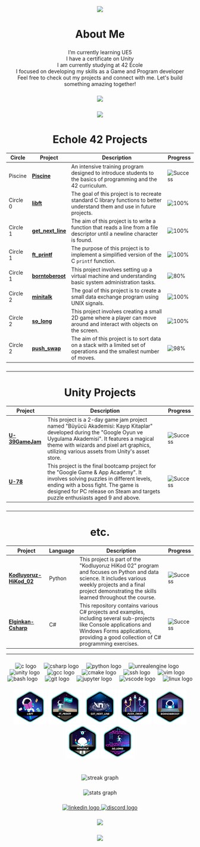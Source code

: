 <div align="center">
  <img height="100" src="https://i.imgur.com/qHVIFo2.gif"  />
</div>

###

<h1 align="center">About Me</h1>

###

<p align="center">I’m currently learning UE5<br>I have a certificate on Unity<br>I am currently studying at 42 École<br>I focused on developing my skills as a Game and Program developer<br>Feel free to check out my projects and connect with me. Let's build something amazing together!</p>

###

<div align="center">
  <img height="150" src="https://i.imgur.com/iDtgtyT.gif"  />
</div>

###

<div align="center">
  <img height="33" src="https://i.imgur.com/A5wybKO.gif"  />
</div>


<h1 align="center">Echole 42 Projects</h1>

<div align="center">

| Circle   | Project                                                | Description                                                                                          | Progress                                                                                 |
|----------|--------------------------------------------------------|------------------------------------------------------------------------------------------------------|------------------------------------------------------------------------------------------|
| Piscine | [**Piscine**](https://github.com/Dew-Hub/42-Piscine) | An intensive training program designed to introduce students to the basics of programming and the 42 curriculum. | ![Success](https://img.shields.io/badge/Finish-Success-brightgreen)                           |
| Circle 0 | [**libft**](https://github.com/dew-hub/libft)          | The goal of this project is to recreate standard C library functions to better understand them and use in future projects. | ![100%](https://img.shields.io/badge/Finish-100%25-brightgreen)                           |
| Circle 1 | [**get_next_line**](https://github.com/Dew-Hub/get_next_line) | The aim of this project is to write a function that reads a line from a file descriptor until a newline character is found. | ![100%](https://img.shields.io/badge/Finish-100%25-brightgreen)                           |
| Circle 1 | [**ft_printf**](https://github.com/dew-hub/ft_printf)  | The purpose of this project is to implement a simplified version of the C `printf` function. | ![100%](https://img.shields.io/badge/Finish-100%25-brightgreen)                           |
| Circle 1 | [**borntoberoot**](https://github.com/dew-hub/Born2Beroot) | This project involves setting up a virtual machine and understanding basic system administration tasks. | ![80%](https://img.shields.io/badge/Finish-80%25-brightgreen)                           |
| Circle 2 | [**minitalk**](https://github.com/dew-hub/Minitalk)    | The goal of this project is to create a small data exchange program using UNIX signals. | ![100%](https://img.shields.io/badge/Finish-100%25-brightgreen)                           |
| Circle 2 | [**so_long**](https://github.com/dew-hub/so_long_Linux) | This project involves creating a small 2D game where a player can move around and interact with objects on the screen. | ![100%](https://img.shields.io/badge/Finish-100%25-brightgreen)                           |
| Circle 2 | [**push_swap**](https://github.com/dew-hub/push_swap)  | The aim of this project is to sort data on a stack with a limited set of operations and the smallest number of moves. | ![98%](https://img.shields.io/badge/Finish-98%25-brightgreen)                           |

</div>

###

----

<h1 align="center">Unity Projects</h1>

<div align="center">

| Project                                                | Description                                                                                          | Progress                                                                                 |
|--------------------------------------------------------|------------------------------------------------------------------------------------------------------|------------------------------------------------------------------------------------------|
| [**U-39GameJam**](https://github.com/Dew-Hub/U-39GameJam) | This project is a 2-day game jam project named "Büyücü Akademisi: Kayıp Kitaplar" developed during the "Google Oyun ve Uygulama Akademisi". It features a magical theme with wizards and pixel art graphics, utilizing various assets from Unity's asset store. | ![Success](https://img.shields.io/badge/Finish-Success-brightgreen)                           |
| [**U-78**](https://github.com/Dew-Hub/U-78)            | This project is the final bootcamp project for the "Google Game & App Academy". It involves solving puzzles in different levels, ending with a boss fight. The game is designed for PC release on Steam and targets puzzle enthusiasts aged 9 and above. | ![Success](https://img.shields.io/badge/Finish-Success-brightgreen)                           |
</div>

###

----

<h1 align="center">etc.</h1>

<div align="center">

| Project                                                | Language | Description                                                                                          | Progress                                                                                 |
|--------------------------------------------------------|----------|------------------------------------------------------------------------------------------------------|------------------------------------------------------------------------------------------|
| [**Kodluyoruz-HiKod_02**](https://github.com/Dew-Hub/Kodluyoruz-HiKod_02) | Python   | This project is part of the "Kodluyoruz HiKod 02" program and focuses on Python and data science. It includes various weekly projects and a final project demonstrating the skills learned throughout the course. | ![Success](https://img.shields.io/badge/Finish-Success-brightgreen)                           |
| [**Elginkan-Csharp**](https://github.com/Dew-Hub/Elginkan-Csharp) | C#       | This repository contains various C# projects and examples, including several sub-projects like Console applications and Windows Forms applications, providing a good collection of C# programming exercises. | ![Success](https://img.shields.io/badge/Finish-Success-brightgreen)                           |

</div>

----

###

<div align="center">
  <img src="https://cdn.jsdelivr.net/gh/devicons/devicon/icons/c/c-original.svg" height="40" alt="c logo"  />
  <img width="12" />
  <img src="https://cdn.jsdelivr.net/gh/devicons/devicon/icons/csharp/csharp-original.svg" height="40" alt="csharp logo"  />
  <img width="12" />
  <img src="https://cdn.jsdelivr.net/gh/devicons/devicon/icons/python/python-original.svg" height="40" alt="python logo"  />
  <img width="12" />
  <img src="https://cdn.jsdelivr.net/gh/devicons/devicon/icons/unrealengine/unrealengine-original.svg" height="40" alt="unrealengine logo"  />
  <img width="12" />
  <img src="https://cdn.jsdelivr.net/gh/devicons/devicon/icons/unity/unity-original.svg" height="40" alt="unity logo"  />
  <img width="12" />
  <img src="https://cdn.jsdelivr.net/gh/devicons/devicon/icons/gcc/gcc-original.svg" height="40" alt="gcc logo"  />
  <img width="12" />
  <img src="https://cdn.jsdelivr.net/gh/devicons/devicon/icons/cmake/cmake-original.svg" height="40" alt="cmake logo"  />
  <img width="12" />
  <img src="https://cdn.jsdelivr.net/gh/devicons/devicon/icons/ssh/ssh-original.svg" height="40" alt="ssh logo"  />
  <img width="12" />
  <img src="https://cdn.jsdelivr.net/gh/devicons/devicon/icons/vim/vim-original.svg" height="40" alt="vim logo"  />
  <img width="12" />
  <img src="https://cdn.jsdelivr.net/gh/devicons/devicon/icons/bash/bash-original.svg" height="40" alt="bash logo"  />
  <img width="12" />
  <img src="https://cdn.jsdelivr.net/gh/devicons/devicon/icons/git/git-original.svg" height="40" alt="git logo"  />
  <img width="12" />
  <img src="https://cdn.jsdelivr.net/gh/devicons/devicon/icons/jupyter/jupyter-original.svg" height="40" alt="jupyter logo"  />
  <img width="12" />
  <img src="https://cdn.jsdelivr.net/gh/devicons/devicon/icons/vscode/vscode-original.svg" height="40" alt="vscode logo"  />
  <img width="12" />
  <img src="https://cdn.jsdelivr.net/gh/devicons/devicon/icons/linux/linux-original.svg" height="40" alt="linux logo"  />
</div>

###

<div align="center">
  <a href="https://github.com/Dew-Hub/Libft"><img src="https://github.com/Dew-Hub/Dew-Hub/blob/master/42_badges/libfte.png" alt="Libft" width="90"/></a>
  <a href="https://github.com/Dew-Hub/ft_printf"><img src="https://github.com/Dew-Hub/Dew-Hub/blob/master/42_badges/ft_printfe.png" alt="ft_printf" width="90"/></a>
  <a href="https://github.com/Dew-Hub/Get_next_line"><img src="https://github.com/Dew-Hub/Dew-Hub/blob/master/42_badges/get_next_linee.png" alt="Get Next Line" width="90"/></a>
  <a href="https://github.com/Dew-Hub/Push_Swap"><img src="https://github.com/Dew-Hub/Dew-Hub/blob/master/42_badges/push_swape.png" alt="Push_swap" width="90"/></a>
  <a href="https://github.com/Dew-Hub/Born2beroot"><img src="https://github.com/Dew-Hub/Dew-Hub/blob/master/42_badges/born2beroote.png" alt="Born2BeRoot" width="90"/></a>
  <a href="https://github.com/Dew-Hub/Minitalk"><img src="https://github.com/Dew-Hub/Dew-Hub/blob/master/42_badges/minitalke.png" alt="Minitalk" width="90"/></a>
  <a href="https://github.com/Dew-Hub/So_Long"><img src="https://github.com/Dew-Hub/Dew-Hub/blob/master/42_badges/so_longe.png" alt="So_long" width="90"/></a>
</div>

###

<br clear="both">

<div align="center">
  <img src="https://streak-stats.demolab.com?user=dew-hub&locale=en&mode=daily&theme=nord&hide_border=true&border_radius=5&date_format=M%20j%5B,%20Y%5D&order=3" height="220" alt="streak graph"  />
</div>

###

<div align="center">
  <img src="https://github-readme-stats.vercel.app/api?username=dew-hub&hide_title=true&hide_rank=false&show_icons=true&include_all_commits=false&count_private=true&disable_animations=false&theme=nord&locale=en&hide_border=true&order=1" height="150" alt="stats graph"  />
</div>

###

<div align="center">
  <a href="https://www.linkedin.com/in/burak-onturk/" target="_blank">
    <img src="https://img.shields.io/static/v1?message=LinkedIn&logo=linkedin&label=&color=0077B5&logoColor=white&labelColor=&style=for-the-badge" height="42" alt="linkedin logo"  />
  </a>
  <a href="https://discord.gg/BYH6pdzp8Z" target="_blank">
    <img src="https://img.shields.io/static/v1?message=Discord&logo=discord&label=&color=7289DA&logoColor=white&labelColor=&style=for-the-badge" height="42" alt="discord logo"  />
  </a>
</div>

###

<div align="center">
  <img src="https://visitor-badge.laobi.icu/badge?page_id=dew-hub.dew-hub&"  />
</div>

###

<div align="center">
  <img height="100" src="https://i.imgur.com/rNVzHK6.gif"  />
</div>

